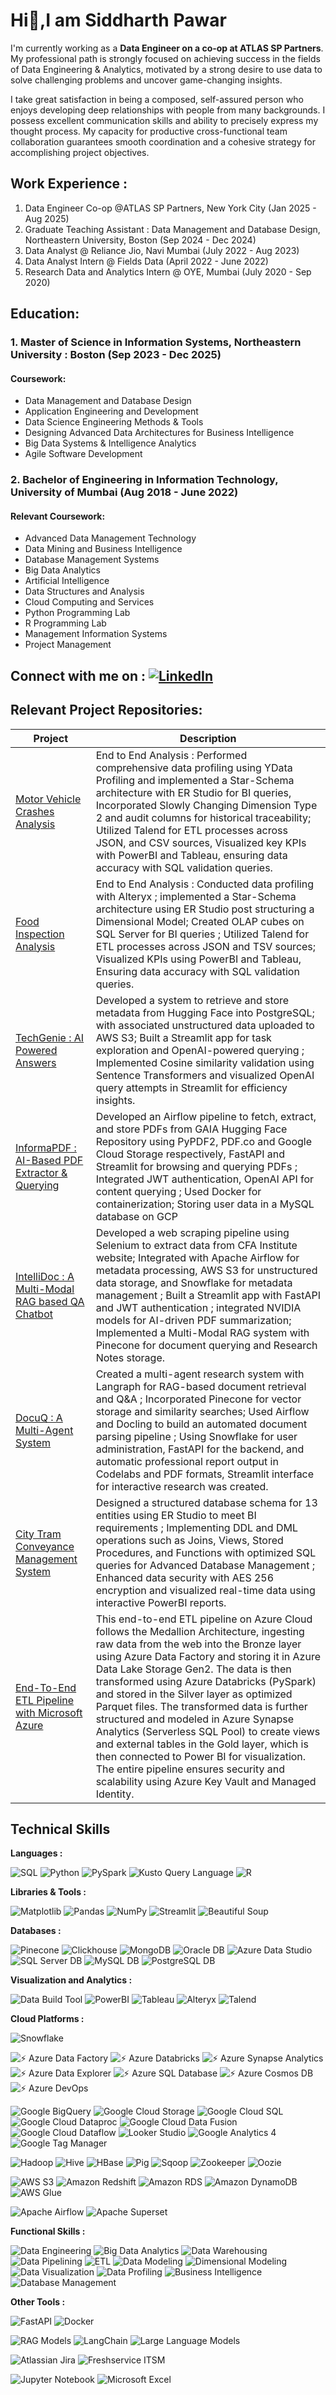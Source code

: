 # Hi👋,I am Siddharth Pawar


I'm currently working as a **Data Engineer on a co-op at ATLAS SP Partners**. My professional path is strongly focused on achieving success in the fields of Data Engineering & Analytics, motivated by a strong desire to use data to solve challenging problems and uncover game-changing insights.

I take great satisfaction in being a composed, self-assured person who enjoys developing deep relationships with people from many backgrounds. I possess excellent communication skills and ability to precisely express my thought process. My capacity for productive cross-functional team collaboration guarantees smooth coordination and a cohesive strategy for accomplishing project objectives.

## **Work Experience :** 

1. Data Engineer Co-op @ATLAS SP Partners, New York City (Jan 2025 - Aug 2025)
2. Graduate Teaching Assistant : Data Management and Database Design, Northeastern University, Boston (Sep 2024 - Dec 2024)
3. Data Analyst @ Reliance Jio, Navi Mumbai (July 2022 - Aug 2023)
4. Data Analyst Intern @ Fields Data (April 2022 - June 2022)
5. Research Data and Analytics Intern @ OYE, Mumbai (July 2020 - Sep 2020)

## **Education:**

### 1. Master of Science in Information Systems, Northeastern University : Boston (Sep 2023 - Dec 2025)

#### Coursework:
- Data Management and Database Design
- Application Engineering and Development
- Data Science Engineering Methods & Tools
- Designing Advanced Data Architectures for Business Intelligence
- Big Data Systems & Intelligence Analytics
- Agile Software Development

### 2. Bachelor of Engineering in Information Technology, University of Mumbai (Aug 2018 - June 2022)

#### Relevant Coursework:
- Advanced Data Management Technology
- Data Mining and Business Intelligence
- Database Management Systems
- Big Data Analytics
- Artificial Intelligence
- Data Structures and Analysis
- Cloud Computing and Services
- Python Programming Lab
- R Programming Lab
- Management Information Systems
- Project Management


## **Connect with me on** : [![LinkedIn](https://img.shields.io/badge/LinkedIn-0077B5?style=for-the-badge&logo=linkedin&logoColor=white)](https://www.linkedin.com/in/siddharth-dattaram-pawar/)

## Relevant Project Repositories:

| Project                                                                 | Description |
|-------------------------------------------------------------------------|-------------|
| [Motor Vehicle Crashes Analysis](https://github.com/Siddharth-Dattaram-Pawar/Motor_Vehicle_Crashes_Analysis) | End to End Analysis : Performed comprehensive data profiling using YData Profiling and implemented a Star-Schema architecture with ER Studio for BI queries, Incorporated Slowly Changing Dimension Type 2 and audit columns for historical traceability; Utilized Talend for ETL processes across JSON, and CSV sources, Visualized key KPIs with PowerBI and Tableau, ensuring data accuracy with SQL validation queries.|
| [Food Inspection Analysis](https://github.com/Siddharth-Dattaram-Pawar/Food_Inspection_Analysis)               |  End to End Analysis : Conducted data profiling with Alteryx ; implemented a Star-Schema architecture using ER Studio post structuring a Dimensional Model; Created OLAP cubes on SQL Server for BI queries ; Utilized Talend for ETL processes across JSON and TSV sources; Visualized KPIs using PowerBI and Tableau, Ensuring data accuracy with SQL validation queries.|
| [TechGenie : AI Powered Answers](https://github.com/Siddharth-Dattaram-Pawar/TechGenie_AI_Powered_Answers)      | Developed a system to retrieve and store metadata from Hugging Face into PostgreSQL; with associated unstructured data uploaded to AWS S3; Built a Streamlit app for task exploration and OpenAI-powered querying ; Implemented Cosine similarity validation using Sentence Transformers and visualized OpenAI query attempts in Streamlit for efficiency insights.|
| [InformaPDF : AI-Based PDF Extractor & Querying](https://github.com/Siddharth-Dattaram-Pawar/InformaPDF-AI_Based_PDF_Extractor_And_Querying) | Developed an Airflow pipeline to fetch, extract, and store PDFs from GAIA Hugging Face Repository using PyPDF2, PDF.co and Google Cloud Storage respectively, FastAPI and Streamlit for browsing and querying PDFs ; Integrated JWT authentication, OpenAI API for content querying ; Used Docker for containerization; Storing user data in a MySQL database on GCP|
| [IntelliDoc : A Multi-Modal RAG based QA Chatbot](https://github.com/Siddharth-Dattaram-Pawar/IntelliDoc-A_MultiModal_RAG_based_QA_Chatbot) |  Developed a web scraping pipeline using Selenium to extract data from CFA Institute website; Integrated with Apache Airflow for metadata processing, AWS S3 for unstructured data storage, and Snowflake for metadata management ; Built a Streamlit app with FastAPI and JWT authentication ; integrated NVIDIA models for AI-driven PDF summarization; Implemented a Multi-Modal RAG system with Pinecone for document querying and Research Notes storage.|
| [DocuQ : A Multi-Agent System](https://github.com/Siddharth-Dattaram-Pawar/DocuQ-A_Multi_Agent_System)           | Created a multi-agent research system with Langraph for RAG-based document retrieval and Q&A ; Incorporated Pinecone for vector storage and similarity searches; Used Airflow and Docling to build an automated document parsing pipeline ; Using Snowflake for user administration, FastAPI for the backend, and automatic professional report output in Codelabs and PDF formats, Streamlit interface for interactive research was created. |
| [City Tram Conveyance Management System](https://github.com/Siddharth-Dattaram-Pawar/City_Tram_Conveyance_Management_System) | Designed a structured database schema for 13 entities using ER Studio to meet BI requirements ; Implementing DDL and DML operations such as Joins, Views, Stored Procedures, and Functions with optimized SQL queries for Advanced Database Management ; Enhanced data security with AES 256 encryption and visualized real-time data using interactive PowerBI reports.|
| [End-To-End ETL Pipeline with Microsoft Azure](https://github.com/Siddharth-Dattaram-Pawar/End_To_End_ETL_Pipeline_With_Microsoft_Azure) | This end-to-end ETL pipeline on Azure Cloud follows the Medallion Architecture, ingesting raw data from the web into the Bronze layer using Azure Data Factory and storing it in Azure Data Lake Storage Gen2. The data is then transformed using Azure Databricks (PySpark) and stored in the Silver layer as optimized Parquet files. The transformed data is further structured and modeled in Azure Synapse Analytics (Serverless SQL Pool) to create views and external tables in the Gold layer, which is then connected to Power BI for visualization. The entire pipeline ensures security and scalability using Azure Key Vault and Managed Identity.|


## Technical Skills

**Languages :**

![SQL](https://img.shields.io/badge/SQL-4479A1?style=for-the-badge&logo=sql&logoColor=white) ![Python](https://img.shields.io/badge/Python-3776AB?style=for-the-badge&logo=python&logoColor=white) ![PySpark](https://img.shields.io/badge/PySpark-E25A1C?style=for-the-badge&logo=apachespark&logoColor=white) ![Kusto Query Language](https://img.shields.io/badge/Kusto%20Query%20Language-5D3FD3?style=for-the-badge&logo=microsoft&logoColor=white) ![R](https://img.shields.io/badge/R-276DC3?style=for-the-badge&logo=r&logoColor=white)

**Libraries & Tools :**  

![Matplotlib](https://img.shields.io/badge/Matplotlib-0077B5?style=for-the-badge&logo=python&logoColor=white) ![Pandas](https://img.shields.io/badge/Pandas-150458?style=for-the-badge&logo=pandas&logoColor=white) ![NumPy](https://img.shields.io/badge/NumPy-013243?style=for-the-badge&logo=numpy&logoColor=white) ![Streamlit](https://img.shields.io/badge/Streamlit-FF4B4B?style=for-the-badge&logo=streamlit&logoColor=white) ![Beautiful Soup](https://img.shields.io/badge/Beautiful%20Soup-DA5B38?style=for-the-badge&logo=python&logoColor=white)

**Databases :**

![Pinecone](https://img.shields.io/badge/Pinecone-5D3FD3?style=for-the-badge&logo=pinecone&logoColor=white) ![Clickhouse](https://img.shields.io/badge/ClickHouse-000000?style=for-the-badge&logo=clickhouse&logoColor=white) ![MongoDB](https://img.shields.io/badge/MongoDB-47A248?style=for-the-badge&logo=mongodb&logoColor=white) ![Oracle DB](https://img.shields.io/badge/Oracle%20DB-F80000?style=for-the-badge&logo=oracle&logoColor=white) ![Azure Data Studio](https://img.shields.io/badge/Azure%20Data%20Studio-2D7BFF?style=for-the-badge&logo=microsoft-azure&logoColor=white) ![SQL Server DB](https://img.shields.io/badge/SQL%20Server%20DB-CC2927?style=for-the-badge&logo=microsoft-sql-server&logoColor=white) ![MySQL DB](https://img.shields.io/badge/MySQL%20DB-4479A1?style=for-the-badge&logo=mysql&logoColor=white) ![PostgreSQL DB](https://img.shields.io/badge/PostgreSQL%20DB-336791?style=for-the-badge&logo=postgresql&logoColor=white)

**Visualization and Analytics :**

![Data Build Tool](https://img.shields.io/badge/Data%20Build%20Tool-FF6347?style=for-the-badge&logo=dbt&logoColor=white) ![PowerBI](https://img.shields.io/badge/PowerBI-F2C811?style=for-the-badge&logo=powerbi&logoColor=white) ![Tableau](https://img.shields.io/badge/Tableau-E97627?style=for-the-badge&logo=tableau&logoColor=white) ![Alteryx](https://img.shields.io/badge/Alteryx-00B5E2?style=for-the-badge&logo=alteryx&logoColor=white) ![Talend](https://img.shields.io/badge/Talend-FF5025?style=for-the-badge&logo=talend&logoColor=white) 

**Cloud Platforms :**

![Snowflake](https://img.shields.io/badge/Snowflake-00A3E0?style=for-the-badge&logo=snowflake&logoColor=white)  

![⚡ Azure Data Factory](https://img.shields.io/badge/⚡%20Azure%20Data%20Factory-FF1C1C?style=for-the-badge&logo=microsoft-azure-data-factory&logoColor=white) ![⚡ Azure Databricks](https://img.shields.io/badge/⚡%20Azure%20Databricks-003B49?style=for-the-badge&logo=microsoft-azure&logoColor=white) ![⚡ Azure Synapse Analytics](https://img.shields.io/badge/⚡%20Azure%20Synapse%20Analytics-0089D6?style=for-the-badge&logo=microsoft-azure&logoColor=white) ![⚡ Azure Data Explorer](https://img.shields.io/badge/⚡%20Azure%20Data%20Explorer-0089D6?style=for-the-badge&logo=microsoft-azure&logoColor=white) ![⚡ Azure SQL Database](https://img.shields.io/badge/⚡%20Azure%20SQL%20Database-0078D4?style=for-the-badge&logo=microsoft-azure&logoColor=white) ![⚡ Azure Cosmos DB](https://img.shields.io/badge/⚡%20Azure%20Cosmos%20DB-0066B8?style=for-the-badge&logo=microsoft-azure&logoColor=white) ![⚡ Azure DevOps](https://img.shields.io/badge/⚡%20Azure%20DevOps-0078D4?style=for-the-badge&logo=azuredevops&logoColor=white)
  
![Google BigQuery](https://img.shields.io/badge/Google%20BigQuery-4285F4?style=for-the-badge&logo=google-cloud&logoColor=white) ![Google Cloud Storage](https://img.shields.io/badge/Google%20Cloud%20Storage-4285F4?style=for-the-badge&logo=google-cloud&logoColor=white) ![Google Cloud SQL](https://img.shields.io/badge/Google%20Cloud%20SQL-4285F4?style=for-the-badge&logo=google-cloud&logoColor=white) ![Google Cloud Dataproc](https://img.shields.io/badge/Google%20Cloud%20Dataproc-4285F4?style=for-the-badge&logo=google-cloud&logoColor=white) ![Google Cloud Data Fusion](https://img.shields.io/badge/Google%20Cloud%20Data%20Fusion-4285F4?style=for-the-badge&logo=google-cloud&logoColor=white) ![Google Cloud Dataflow](https://img.shields.io/badge/Google%20Cloud%20Dataflow-4285F4?style=for-the-badge&logo=google-cloud&logoColor=white) ![Looker Studio](https://img.shields.io/badge/Looker%20Studio-4285F4?style=for-the-badge&logo=looker&logoColor=white) ![Google Analytics 4](https://img.shields.io/badge/Google%20Analytics%204-E37400?style=for-the-badge&logo=google-analytics&logoColor=white) ![Google Tag Manager](https://img.shields.io/badge/Google%20Tag%20Manager-246FDB?style=for-the-badge&logo=google-tag-manager&logoColor=white)

![Hadoop](https://img.shields.io/badge/Hadoop-66CCFF?style=for-the-badge&logo=apachehadoop&logoColor=black) ![Hive](https://img.shields.io/badge/Hive-FDEE21?style=for-the-badge&logo=apachehive&logoColor=black) ![HBase](https://img.shields.io/badge/HBase-0C2233?style=for-the-badge&logo=apachehbase&logoColor=white) ![Pig](https://img.shields.io/badge/Pig-F6B900?style=for-the-badge&logo=apachespark&logoColor=black) ![Sqoop](https://img.shields.io/badge/Sqoop-003B49?style=for-the-badge&logo=apache&logoColor=white) ![Zookeeper](https://img.shields.io/badge/ZooKeeper-FF9900?style=for-the-badge&logo=apachezookeeper&logoColor=black) ![Oozie](https://img.shields.io/badge/Oozie-001A57?style=for-the-badge&logo=apache&logoColor=white)

![AWS S3](https://img.shields.io/badge/AWS%20S3-569A31?style=for-the-badge&logo=amazonaws&logoColor=white) ![Amazon Redshift](https://img.shields.io/badge/Amazon%20Redshift-8C4FFF?style=for-the-badge&logo=amazon-redshift&logoColor=white) ![Amazon RDS](https://img.shields.io/badge/Amazon%20RDS-527FFF?style=for-the-badge&logo=amazonaws&logoColor=white) ![Amazon DynamoDB](https://img.shields.io/badge/Amazon%20DynamoDB-4053D6?style=for-the-badge&logo=amazon-dynamodb&logoColor=white) ![AWS Glue](https://img.shields.io/badge/AWS%20Glue-F58534?style=for-the-badge&logo=amazonaws&logoColor=white)


![Apache Airflow](https://img.shields.io/badge/Apache%20Airflow-017B75?style=for-the-badge&logo=apache-airflow&logoColor=white) ![Apache Superset](https://img.shields.io/badge/Apache%20Superset-292E3D?style=for-the-badge&logo=apache-superset&logoColor=white)

 
**Functional Skills :**

![Data Engineering](https://img.shields.io/badge/Data%20Engineering-0099FF?style=for-the-badge) ![Big Data Analytics](https://img.shields.io/badge/Big%20Data%20Analytics-6C0082?style=for-the-badge) ![Data Warehousing](https://img.shields.io/badge/Data%20Warehousing-003366?style=for-the-badge) ![Data Pipelining](https://img.shields.io/badge/Data%20Pipelining-FFD700?style=for-the-badge) ![ETL](https://img.shields.io/badge/ETL-FF8800?style=for-the-badge) ![Data Modeling](https://img.shields.io/badge/Data%20Modeling-00BFAE?style=for-the-badge) ![Dimensional Modeling](https://img.shields.io/badge/Dimensional%20Modeling-1D8E6A?style=for-the-badge) ![Data Visualization](https://img.shields.io/badge/Data%20Visualization-56A9E4?style=for-the-badge) ![Data Profiling](https://img.shields.io/badge/Data%20Profiling-6200EA?style=for-the-badge) ![Business Intelligence](https://img.shields.io/badge/Business%20Intelligence-00C8E8?style=for-the-badge) ![Database Management](https://img.shields.io/badge/Database%20Management-00BFFF?style=for-the-badge)


**Other Tools :**

![FastAPI](https://img.shields.io/badge/FastAPI-009688?style=for-the-badge&logo=fastapi&logoColor=white) ![Docker](https://img.shields.io/badge/Docker-2496ED?style=for-the-badge&logo=docker&logoColor=white) 

![RAG Models](https://img.shields.io/badge/Retrieval%20Augmented%20Generation%20(RAG)-FFD700?style=for-the-badge&logo=python&logoColor=white) ![LangChain](https://img.shields.io/badge/LangChain-2C80B3?style=for-the-badge&logo=python&logoColor=white) ![Large Language Models](https://img.shields.io/badge/Large%20Language%20Models-4C4C9A?style=for-the-badge)
 

![Atlassian Jira](https://img.shields.io/badge/Atlassian%20Jira-0052CC?style=for-the-badge&logo=jira&logoColor=white) ![Freshservice ITSM](https://img.shields.io/badge/Freshservice%20ITSM-29B0D0?style=for-the-badge&logo=freshservice&logoColor=white)


![Jupyter Notebook](https://img.shields.io/badge/Jupyter%20Notebook-F37626?style=for-the-badge&logo=jupyter&logoColor=white) ![Microsoft Excel](https://img.shields.io/badge/Microsoft%20Excel-217346?style=for-the-badge&logo=microsoft-excel&logoColor=white)
